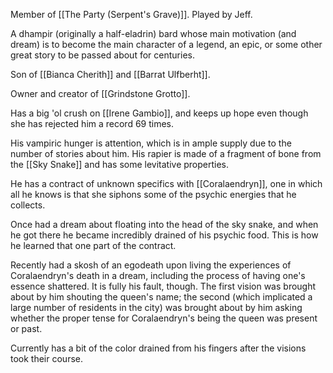 Member of [[The Party (Serpent's Grave)]]. Played by Jeff.

A dhampir (originally a half-eladrin) bard whose main motivation (and dream) is to become the main character of a legend, an epic, or some other great story to be passed about for centuries.

Son of [[Bianca Cherith]] and [[Barrat Ulfberht]].

Owner and creator of [[Grindstone Grotto]].

Has a big 'ol crush on [[Irene Gambio]], and keeps up hope even though she has rejected him a record 69 times.

His vampiric hunger is attention, which is in ample supply due to the number of stories about him. His rapier is made of a fragment of bone from the [[Sky Snake]] and has some levitative properties.

He has a contract of unknown specifics with [[Coralaendryn]], one in which all he knows is that she siphons some of the psychic energies that he collects.

Once had a dream about floating into the head of the sky snake, and when he got there he became incredibly drained of his psychic food. This is how he learned that one part of the contract.

Recently had a skosh of an egodeath upon living the experiences of Coralaendryn's death in a dream, including the process of having one's essence shattered. It is fully his fault, though. The first vision was brought about by him shouting the queen's name; the second (which implicated a large number of residents in the city) was brought about by him asking whether the proper tense for Coralaendryn's being the queen was present or past.

Currently has a bit of the color drained from his fingers after the visions took their course.